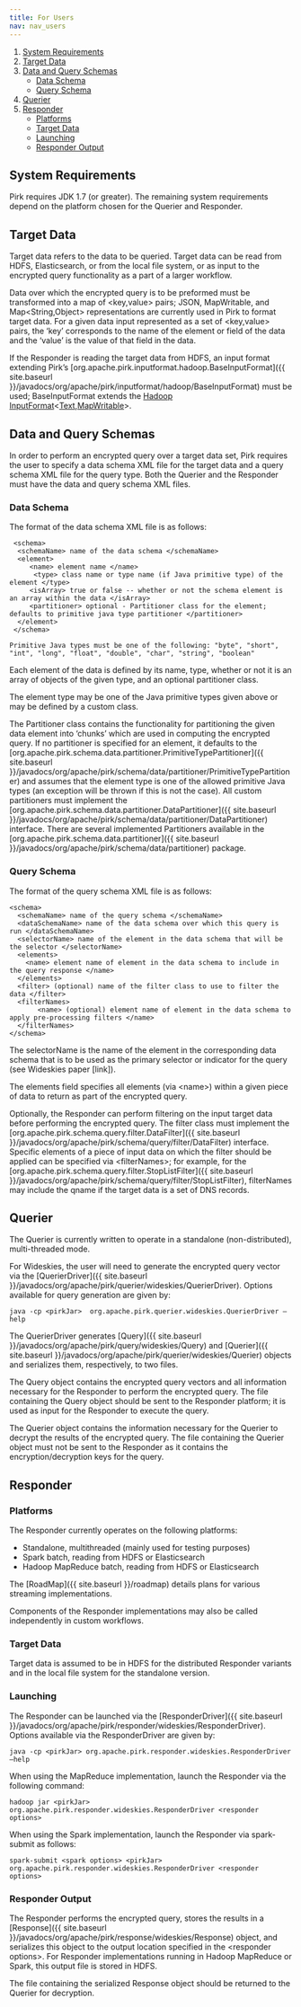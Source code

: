 ```yaml
---
title: For Users
nav: nav_users
---
```


1. [System Requirements](#system-requirements)
2. [Target Data](#target-data)
3. [Data and Query Schemas](#data-and-query-schemas)
	* [Data Schema](#data-schema)
	* [Query Schema](#query-schema)
4. [Querier](#querier)
5. [Responder](#responder)
	* [Platforms](#platforms)
	* [Target Data](#target-data)
	* [Launching](#launching)
	* [Responder Output](#responder-output)

## System Requirements

Pirk requires JDK 1.7 (or greater). The remaining system requirements depend on the platform chosen for the Querier and Responder.

## Target Data

Target data refers to the data to be queried. Target data can be read from HDFS, Elasticsearch, or from the local file system, or as input to the encrypted query functionality as a part of a larger workflow. 

Data over which the encrypted query is to be preformed must be transformed into a map of <key,value> pairs; JSON, MapWritable, and Map\<String,Object\> representations are currently used in Pirk to format target data. For a given data input represented as a set of \<key,value\> pairs, the ‘key’ corresponds to the name of the element or field of the data and the ‘value’ is the value of that field in the data.

If the Responder is reading the target data from HDFS, an input format extending Pirk’s [org.apache.pirk.inputformat.hadoop.BaseInputFormat]({{ site.baseurl }}/javadocs/org/apache/pirk/inputformat/hadoop/BaseInputFormat) must be used; BaseInputFormat extends the [Hadoop InputFormat](https://hadoop.apache.org/docs/r2.7.2/api/org/apache/hadoop/mapred/InputFormat.html)\<[Text](https://hadoop.apache.org/docs/r2.6.2/api/org/apache/hadoop/io/Text.html),[MapWritable](https://hadoop.apache.org/docs/r2.6.2/api/org/apache/hadoop/io/MapWritable.html)\>.

## Data and Query Schemas

In order to perform an encrypted query over a target data set, Pirk requires the user to specify a data schema XML file for the target data and a query schema XML file for the query type. Both the Querier and the Responder must have the data and query schema XML files.

### Data Schema

The format of the data schema XML file is as follows:


	 <schema>
	  <schemaName> name of the data schema </schemaName>
	  <element>
	     <name> element name </name>
	      <type> class name or type name (if Java primitive type) of the element </type>
	     <isArray> true or false -- whether or not the schema element is an array within the data </isArray>
	     <partitioner> optional - Partitioner class for the element; defaults to primitive java type partitioner </partitioner> 
	  </element>
	 </schema>
	
	Primitive Java types must be one of the following: "byte", "short", "int", "long", "float", "double", "char", "string", "boolean"


Each element of the data is defined by its name, type, whether or not it is an array of objects of the given type, and an optional partitioner class. 

The element type may be one of the Java primitive types given above or may be defined by a custom class. 

The Partitioner class contains the functionality for partitioning the given data element into ‘chunks’ which are used in computing the encrypted query. If no partitioner is specified for an element, it defaults to the [org.apache.pirk.schema.data.partitioner.PrimitiveTypePartitioner]({{ site.baseurl }}/javadocs/org/apache/pirk/schema/data/partitioner/PrimitiveTypePartitioner) and assumes that the element type is one of the allowed primitive Java types (an exception will be thrown if this is not the case). All custom partitioners must implement the [org.apache.pirk.schema.data.partitioner.DataPartitioner]({{ site.baseurl }}/javadocs/org/apache/pirk/schema/data/partitioner/DataPartitioner) interface. There are several implemented Partitioners available in the [org.apache.pirk.schema.data.partitioner]({{ site.baseurl }}/javadocs/org/apache/pirk/schema/data/partitioner) package.

### Query Schema

The format of the query schema XML file is as follows:

	<schema>
	  <schemaName> name of the query schema </schemaName>
	  <dataSchemaName> name of the data schema over which this query is run </dataSchemaName>
	  <selectorName> name of the element in the data schema that will be the selector </selectorName>
	  <elements>
		<name> element name of element in the data schema to include in the query response </name>
	  </elements>
	  <filter> (optional) name of the filter class to use to filter the data </filter>
	  <filterNames>
	       <name> (optional) element name of element in the data schema to apply pre-processing filters </name>
	  </filterNames>
	</schema>


The selectorName is the name of the element in the corresponding data schema that is to be used as the primary selector or indicator for the query (see Wideskies paper [link]). 

The elements field specifies all elements (via \<name\>) within a given piece of data to return as part of the encrypted query.

Optionally, the Responder can perform filtering on the input target data before performing the encrypted query. The filter class must implement the [org.apache.pirk.schema.query.filter.DataFilter]({{ site.baseurl }}/javadocs/org/apache/pirk/schema/query/filter/DataFilter) interface. Specific elements of a piece of input data on which the filter should be applied can be specified via \<filterNames\>; for example, for the [org.apache.pirk.schema.query.filter.StopListFilter]({{ site.baseurl }}/javadocs/org/apache/pirk/schema/query/filter/StopListFilter), filterNames may include the qname if the target data is a set of DNS records.

## Querier

The Querier is currently written to operate in a standalone (non-distributed), multi-threaded mode.

For Wideskies, the user will need to generate the encrypted query vector via the [QuerierDriver]({{ site.baseurl }}/javadocs/org/apache/pirk/querier/wideskies/QuerierDriver).  Options available for query generation are given by:

	java -cp <pirkJar>  org.apache.pirk.querier.wideskies.QuerierDriver —help

The QuerierDriver generates [Query]({{ site.baseurl }}/javadocs/org/apache/pirk/query/wideskies/Query) and [Querier]({{ site.baseurl }}/javadocs/org/apache/pirk/querier/wideskies/Querier) objects and serializes them, respectively, to two files. 

The Query object contains the encrypted query vectors and all information necessary for the Responder to perform the encrypted query. The file containing the Query object should be sent to the Responder platform; it is used as input for the Responder to execute the query. 

The Querier object contains the information necessary for the Querier to decrypt the results of the encrypted query. The file containing the Querier object must not be sent to the Responder as it contains the encryption/decryption keys for the query.

## Responder

### Platforms

The Responder currently operates on the following platforms:

* Standalone, multithreaded (mainly used for testing purposes)
* Spark batch, reading from HDFS or Elasticsearch
* Hadoop MapReduce batch, reading from HDFS or Elasticsearch

The [RoadMap]({{ site.baseurl }}/roadmap) details plans for various streaming implementations. 

Components of the Responder implementations may also be called independently in custom workflows.

### Target Data

Target data is assumed to be in HDFS for the distributed Responder variants and in the local file system for the standalone version. 

### Launching 

The Responder can be launched via the [ResponderDriver]({{ site.baseurl }}/javadocs/org/apache/pirk/responder/wideskies/ResponderDriver).  Options available via the ResponderDriver are given by:

	java -cp <pirkJar> org.apache.pirk.responder.wideskies.ResponderDriver —help

When using the MapReduce implementation, launch the Responder via the following command:

	hadoop jar <pirkJar> org.apache.pirk.responder.wideskies.ResponderDriver <responder options>

When using the Spark implementation, launch the Responder via spark-submit as follows:

	spark-submit <spark options> <pirkJar> org.apache.pirk.responder.wideskies.ResponderDriver <responder options>

### Responder Output

The Responder performs the encrypted query, stores the results in a [Response]({{ site.baseurl }}/javadocs/org/apache/pirk/response/wideskies/Response) object, and serializes this object to the output location specified in the \<responder options\>. For Responder implementations running in Hadoop MapReduce or Spark, this output file is stored in HDFS.

The file containing the serialized Response object should be returned to the Querier for decryption.


